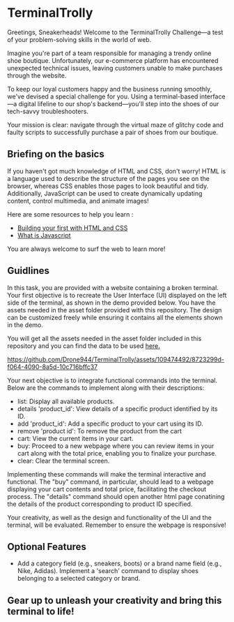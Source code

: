 # TerminalTrolly

Greetings, Sneakerheads! Welcome to the TerminalTrolly Challenge—a test of your problem-solving skills in the world of web.

Imagine you're part of a team responsible for managing a trendy online shoe boutique. Unfortunately, our e-commerce platform has encountered unexpected technical issues, leaving customers unable to make purchases through the website.

To keep our loyal customers happy and the business running smoothly, we've devised a special challenge for you. Using a terminal-based interface—a digital lifeline to our shop's backend—you'll step into the shoes of our tech-savvy troubleshooters.

Your mission is clear: navigate through the virtual maze of glitchy code and faulty scripts to successfully purchase a pair of shoes from our boutique.

## Briefing on the basics

If you haven't got much knowledge of HTML and CSS, don't worry! HTML is a language used to describe the structure of the pages you see on the browser, whereas CSS enables those pages to look beautiful and tidy. Additionally, JavaScript can be used to create dynamically updating content, control multimedia, and animate images! 

Here are some resources to help you learn :
- [Building your first with HTML and CSS](https://learn.shayhowe.com/html-css/building-your-first-web-page/)
- [What is Javascript](https://developer.mozilla.org/en-US/docs/Learn/JavaScript/First_steps)

You are always welcome to surf the web to learn more!

## Guidlines

In this task, you are provided with a website containing a broken terminal. Your first objective is to recreate the User Interface (UI) displayed on the left side of the terminal, as shown in the demo provided below. You have the assets needed in the asset folder provided with this repository. The design can be customized freely while ensuring it contains all the elements shown in the demo.

You will get all the assets needed in the asset folder included in this repository and you can find the data to be used [here.](https://docs.google.com/spreadsheets/d/1dAYYM137rHW0y2ACILgFBn-g5tYDa2aDWpWWj6RHBQo/edit?usp=sharing)

https://github.com/Drone944/TerminalTrolly/assets/109474492/8723299d-f064-4090-8a5d-10c716bffc37

Your next objective is to integrate functional commands into the terminal. Below are the commands to implement along with their descriptions:

- list: Display all available products.
- details 'product_id': View details of a specific product identified by its ID.
- add 'product_id': Add a specific product to your cart using its ID.
- remove 'product id': To remove the product from the cart
- cart: View the current items in your cart.
- buy: Proceed to a new webpage where you can review items in your cart along with the total price, enabling you to finalize your purchase.
- clear: Clear the terminal screen.

Implementing these commands will make the terminal interactive and functional. The "buy" command, in particular, should lead to a webpage displaying your cart contents and total price, facilitating the checkout process. The "details" command should open another html page conatining the details of the product corresponding to product ID specified.

Your creativity, as well as the design and functionality of the UI and the terminal, will be evaluated. Remember to ensure the webpage is responsive!

## **Optional Features**

- Add a category field (e.g., sneakers, boots) or a brand name field (e.g., Nike, Adidas). Implement a 'search' command to display shoes belonging to a selected category or brand.


## Gear up to unleash your creativity and bring this terminal to life!
